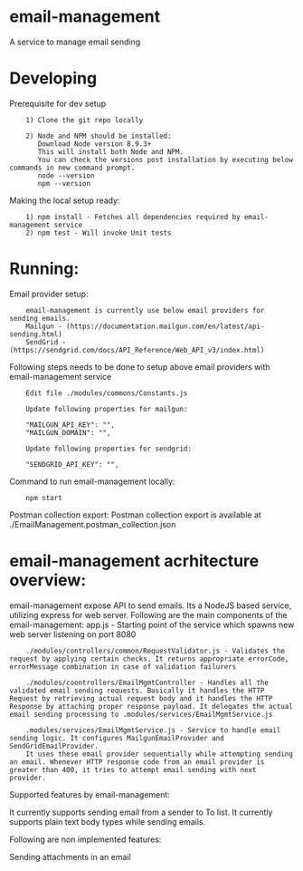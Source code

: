 # email-management
A service to manage email sending

# Developing

Prerequisite for dev setup

        1) Clone the git repo locally

        2) Node and NPM should be installed:
           Download Node version 8.9.3+
		   This will install both Node and NPM.
           You can check the versions post installation by executing below commands in new command prompt.
           node --version
           npm --version

Making the local setup ready:

        1) npm install - Fetches all dependencies required by email-management service
        2) npm test - Will invoke Unit tests

# Running:

Email provider setup:

		email-management is currently use below email providers for sending emails.
		Mailgun - (https://documentation.mailgun.com/en/latest/api-sending.html)
		SendGrid - (https://sendgrid.com/docs/API_Reference/Web_API_v3/index.html)
		
Following steps needs to be done to setup above email providers with email-management service

        Edit file ./modules/commons/Constants.js

		Update following properties for mailgun:
		
		"MAILGUN_API_KEY": "",
		"MAILGUN_DOMAIN": "",
		
		Update following properties for sendgrid:
		
		"SENDGRID_API_KEY": "",
		
Command to run email-management locally:

        npm start

Postman collection export:
		Postman collection export is available at ./EmailManagement.postman_collection.json
		
# email-management acrhitecture overview:

email-management expose API to send emails. Its a NodeJS based service, utilizing express for web server.
Following are the main components of the email-management:
		app.js - Starting point of the service which spawns new web server listening on port 8080

		./modules/controllers/common/RequestValidator.js - Validates the request by applying certain checks. It returns appropriate errorCode, errorMessage combination in case of validation failurers

		./modules/coontrollers/EmailMgmtController - Handles all the validated email sending requests. Basically it handles the HTTP Request by retrieving actual request body and it handles the HTTP Response by attaching proper response payload. It delegates the actual email sending processing to .modules/services/EmailMgmtService.js

		.modules/services/EmailMgmtService.js - Service to handle email sending logic. It configures MailgunEmailProvider and SendGridEmailProvider.
		It uses these email provider sequentially while attempting sending an email. Whenever HTTP response code from an email provider is greater than 400, it tries to attempt email sending with next provider.

Supported features by email-management:

It currently supports sending email from a sender to To list.
It currently supports plain text body types while sending emails.

Following are non implemented features:

Sending attachments in an email

